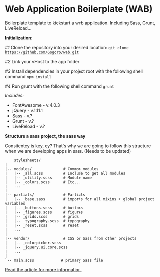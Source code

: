 Web Application Boilerplate (WAB)
=================================

Boilerplate template to kickstart a web application. Including Sass, Grunt, LiveReload...

**Initialization:**

*#1* Clone the repository into your desired location:
<code>git clone https://github.com/Gogoro/wab.git</code>

*#2* Link your vHost to the app folder

*#3* Install dependencies in your project root with the following shell command
<code>npm install</code>

*#4* Run grunt with the following shell command
<code>grunt</code>


*Includes:*
* FontAwesome   -   v.4.0.3
* jQuery        -   v.1.11.1
* Sass          -   v.?
* Grunt         -   v.?
* LiveReload    -   v.?


**Structure a sass project, the sass way**

Consitentcy is key, ey? That's why we are going to follow this structure when we are developing apps in sass.
(Needs to be updated)

```
    stylesheets/
|
|-- modules/              # Common modules
|   |-- _all.scss         # Include to get all modules
|   |-- _utility.scss     # Module name
|   |-- _colors.scss      # Etc...
|   ...
|
|-- partials/             # Partials
|   |-- _base.sass        # imports for all mixins + global project variables
|   |-- _buttons.scss     # buttons
|   |-- _figures.scss     # figures
|   |-- _grids.scss       # grids
|   |-- _typography.scss  # typography
|   |-- _reset.scss       # reset
|   ...
|
|-- vendor/               # CSS or Sass from other projects
|   |-- _colorpicker.scss
|   |-- _jquery.ui.core.scss
|   ...
|
`-- main.scss            # primary Sass file
```

<a href="http://thesassway.com/beginner/how-to-structure-a-sass-project"> Read the article for more information. </a>

